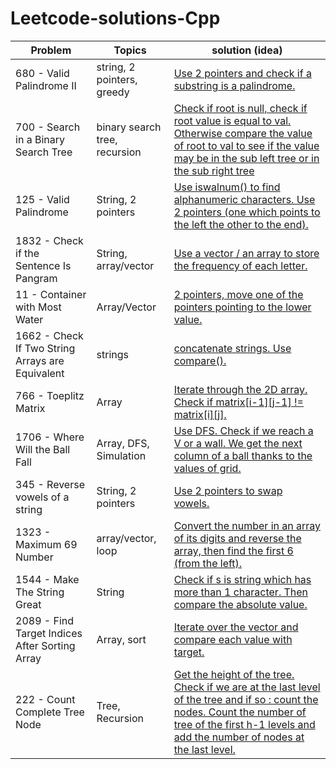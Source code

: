 # Leetcode-solutions-Cpp

| Problem  | Topics | solution (idea) |
| ------------- | ------------- | ------------- | 
| 680 - Valid Palindrome II  | string, 2 pointers, greedy | [Use 2 pointers and check if a substring is a palindrome.](https://github.com/LucasColas/Leetcode-solutions-Cpp/blob/main/680%20Valid%20Palindrome%20II%20.cpp) |
| 700 - Search in a Binary Search Tree | binary search tree, recursion | [Check if root is null, check if root value is equal to val. Otherwise compare the value of root to val to see if the value may be in the sub left tree or in the sub right tree](https://github.com/LucasColas/Leetcode-solutions-Cpp/blob/main/700%20-%20Search%20in%20a%20Binary%20Search%20Tree.cpp) |
| 125 - Valid Palindrome | String, 2 pointers | [Use iswalnum() to find alphanumeric characters. Use 2 pointers (one which points to the left the other to the end).](https://github.com/LucasColas/Leetcode-solutions-Cpp/blob/main/125%20-%20Valid%20Palindrome.cpp) |
| 1832 - Check if the Sentence Is Pangram | String, array/vector | [Use a vector / an array to store the frequency of each letter.](https://github.com/LucasColas/Leetcode-solutions-Cpp/blob/main/1832%20-%20Check%20if%20the%20Sentence%20Is%20Pangram%20.cpp) |
| 11 - Container with Most Water | Array/Vector | [2 pointers, move one of the pointers pointing to the lower value.](https://github.com/LucasColas/Leetcode-solutions-Cpp/blob/main/11%20-%20Container%20with%20Most%20Water.cpp) |
| 1662 - Check If Two String Arrays are Equivalent | strings | [concatenate strings. Use compare().](https://github.com/LucasColas/Leetcode-solutions-Cpp/blob/main/1662%20-%20Check%20If%20Two%20String%20Arrays%20are%20Equivalent%20.cpp) |
| 766 - Toeplitz Matrix | Array | [Iterate through the 2D array. Check if matrix[i-1][j-1] != matrix[i][j].](https://github.com/LucasColas/Leetcode-solutions-Cpp/blob/main/766%20-%20Toeplitz%20Matrix) |
| 1706 - Where Will the Ball Fall | Array, DFS, Simulation | [Use DFS. Check if we reach a V or a wall. We get the next column of a ball thanks to the values of grid.](https://github.com/LucasColas/Leetcode-solutions-Cpp/blob/main/1706%20-%20Where%20Will%20the%20Ball%20Fall.cpp) |
| 345 - Reverse vowels of a string | String, 2 pointers | [Use 2 pointers to swap vowels.](https://github.com/LucasColas/Leetcode-solutions-Cpp/blob/main/345%20-%20Reverse%20Vowels%20of%20a%20String.cpp) |
| 1323 - Maximum 69 Number | array/vector, loop | [Convert the number in an array of its digits and reverse the array, then find the first 6 (from the left).](https://github.com/LucasColas/Leetcode-solutions-Cpp/blob/main/1323%20-%20Maximum%2069%20Number.cpp) |
| 1544 - Make The String Great | String | [Check if s is string which has more than 1 character. Then compare the absolute value.](https://github.com/LucasColas/Leetcode-solutions-Cpp/blob/main/1544%20-%20Make%20The%20String%20Great.cpp) |
| 2089 - Find Target Indices After Sorting Array | Array, sort | [Iterate over the vector and compare each value with target.](https://github.com/LucasColas/Leetcode-solutions-Cpp/blob/main/2089%20-%20Find%20Target%20Indices%20After%20Sorting%20Array.cpp)|
| 222 - Count Complete Tree Node | Tree, Recursion | [Get the height of the tree. Check if we are at the last level of the tree and if so : count the nodes. Count the number of tree of the first h-1 levels and add the number of nodes at the last level.](https://github.com/LucasColas/Leetcode-solutions-Cpp/blob/main/222%20-%20Count%20Complete%20Tree%20Nodes.cpp) |
